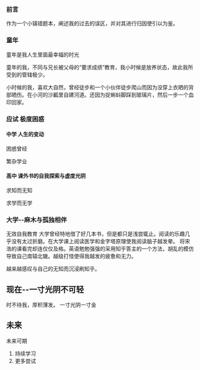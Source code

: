 ### 前言

作为一个小镇错题本，阐述我的过去的误区，并对其进行归因使引以为鉴。

### 童年

童年是我人生里面最幸福的时光

童年的我，不同与兄长被父母的“要求成绩”教育，我小时候是放养状态，故此我所受到的管辖极少。

小时候的我，喜欢大自然，曾经徒步和一个小伙伴徒步爬山而因为没穿上衣晒的背部晒伤。在小河的沙瓤里自建河道。还因为捉蝌蚪脚踩到玻璃片，然后一步一个血印回家。

### 应试 极度困惑

#### 中学 人生的变动

困惑曾经

繁杂学业

#### 高中 课外书的自我探索与虚度光阴

求知而无知

求学而无学

### 大学--麻木与孤独相伴

无效自我教育
大学曾经特地借了好几本书，但是都只是浅尝辄止。阅读的乐趣几乎没有太过折磨。在大学课上阅读医学和金字塔原理使我阅读脑子越发晕。
将宋浩的课看完却连仅仅及格。英语勉勉强强的采用知乎答主的一个方法，胡乱的模仿导致自己南辕北辙。越级打怪使得我越发的疲惫和无力。

越来越感叹与自己的无知而沉浸刷知乎。

## 现在--一寸光阴不可轻

时不待我，厚积薄发。
一寸光阴一寸金

## 未来

未来可期

1. 持续学习
2. 更多尝试